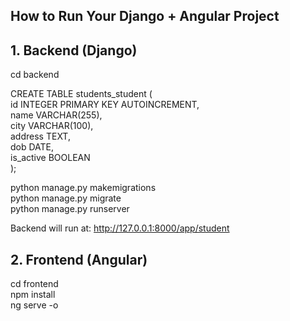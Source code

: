 ## How to Run Your Django + Angular Project

## 1. Backend (Django)

cd backend  

CREATE TABLE students_student (  
    id INTEGER PRIMARY KEY AUTOINCREMENT,  
    name VARCHAR(255),  
    city VARCHAR(100),  
    address TEXT,  
    dob DATE,  
    is_active BOOLEAN  
);  

python manage.py makemigrations  
python manage.py migrate  
python manage.py runserver  

Backend will run at: http://127.0.0.1:8000/app/student  

## 2. Frontend (Angular)

cd frontend  
npm install  
ng serve -o  
